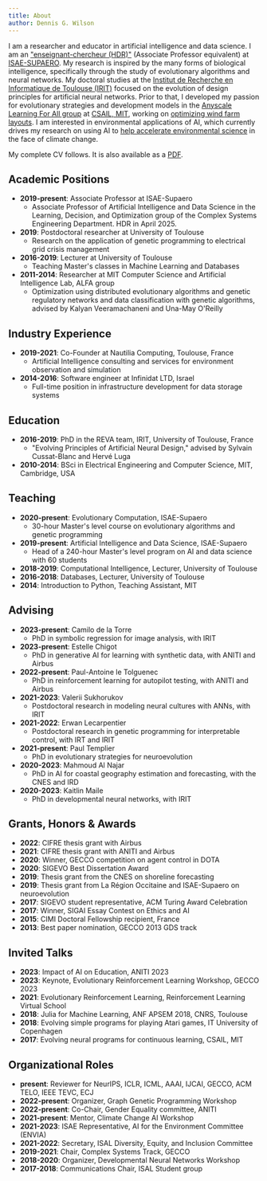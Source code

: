 ```yaml
---
title: About
author: Dennis G. Wilson
---
```


I am a researcher and educator in artificial intelligence and data science. I am an ["enseignant-chercheur (HDR)"](https://personnel.isae-supaero.fr/dennis-wilson) (Associate Professor equivalent) at [ISAE-SUPAERO](https://www.isae-supaero.fr/fr/). My research is inspired by the many forms of biological intelligence, specifically through the study of evolutionary algorithms and neural networks. My doctoral studies at the [Institut de Recherche en Informatique de Toulouse (IRIT)](https://www.irit.fr/) focused on the evolution of design principles for artificial neural networks. Prior to that, I developed my passion for evolutionary strategies and development models in the [Anyscale Learning For All group](https://alfagroup.csail.mit.edu/) at [CSAIL, MIT](https://www.csail.mit.edu/), working on [optimizing wind farm layouts](https://www.irit.fr/wind-competition/). I am interested in environmental applications of AI, which currently drives my research on using AI to [help accelerate environmental science](https://hal.science/hal-04281530/document) in the face of climate change.

My complete CV follows. It is also available as a [PDF](https://d9w.github.io/wilson_cv.pdf).

<!-- Academic Positions -->
## Academic Positions

- **2019-present**: Associate Professor at ISAE-Supaero  
  - Associate Professor of Artificial Intelligence and Data Science in the Learning, Decision, and Optimization group of the Complex Systems Engineering Department. HDR in April 2025.
- **2019**: Postdoctoral researcher at University of Toulouse  
  - Research on the application of genetic programming to electrical grid crisis management
- **2016-2019**: Lecturer at University of Toulouse  
  - Teaching Master's classes in Machine Learning and Databases
- **2011-2014**: Researcher at MIT Computer Science and Artificial Intelligence Lab, ALFA group  
  - Optimization using distributed evolutionary algorithms and genetic regulatory networks and data classification with genetic algorithms, advised by Kalyan Veeramachaneni and Una-May O'Reilly

<!-- Industry Experience -->
## Industry Experience

- **2019-2021**: Co-Founder at Nautilia Computing, Toulouse, France  
  - Artificial Intelligence consulting and services for environment observation and simulation
- **2014-2016**: Software engineer at Infinidat LTD, Israel  
  - Full-time position in infrastructure development for data storage systems

<!-- Education -->
## Education

- **2016-2019**: PhD in the REVA team, IRIT, University of Toulouse, France  
  - "Evolving Principles of Artificial Neural Design," advised by Sylvain Cussat-Blanc and Hervé Luga
- **2010-2014**: BSci in Electrical Engineering and Computer Science, MIT, Cambridge, USA

<!-- Teaching -->
## Teaching

- **2020-present**: Evolutionary Computation, ISAE-Supaero  
  - 30-hour Master's level course on evolutionary algorithms and genetic programming
- **2019-present**: Artificial Intelligence and Data Science, ISAE-Supaero  
  - Head of a 240-hour Master's level program on AI and data science with 60 students
- **2018-2019**: Computational Intelligence, Lecturer, University of Toulouse
- **2016-2018**: Databases, Lecturer, University of Toulouse
- **2014**: Introduction to Python, Teaching Assistant, MIT

<!-- Advising -->
## Advising

- **2023-present**: Camilo de la Torre  
  - PhD in symbolic regression for image analysis, with IRIT
- **2023-present**: Estelle Chigot  
  - PhD in generative AI for learning with synthetic data, with ANITI and Airbus
- **2022-present**: Paul-Antoine le Tolguenec  
  - PhD in reinforcement learning for autopilot testing, with ANITI and Airbus
- **2021-2023**: Valerii Sukhorukov  
  - Postdoctoral research in modeling neural cultures with ANNs, with IRIT
- **2021-2022**: Erwan Lecarpentier  
  - Postdoctoral research in genetic programming for interpretable control, with IRT and IRIT
- **2021-present**: Paul Templier  
  - PhD in evolutionary strategies for neuroevolution
- **2020-2023**: Mahmoud Al Najar  
  - PhD in AI for coastal geography estimation and forecasting, with the CNES and IRD
- **2020-2023**: Kaitlin Maile  
  - PhD in developmental neural networks, with IRIT

<!-- Grants, Honors & Awards -->
## Grants, Honors & Awards

- **2022**: CIFRE thesis grant with Airbus
- **2021**: CIFRE thesis grant with ANITI and Airbus
- **2020**: Winner, GECCO competition on agent control in DOTA
- **2020**: SIGEVO Best Dissertation Award
- **2019**: Thesis grant from the CNES on shoreline forecasting
- **2019**: Thesis grant from La Région Occitaine and ISAE-Supaero on neuroevolution
- **2017**: SIGEVO student representative, ACM Turing Award Celebration
- **2017**: Winner, SIGAI Essay Contest on Ethics and AI
- **2015**: CIMI Doctoral Fellowship recipient, France
- **2013**: Best paper nomination, GECCO 2013 GDS track

<!-- Invited Talks -->
## Invited Talks

- **2023**: Impact of AI on Education, ANITI 2023
- **2023**: Keynote, Evolutionary Reinforcement Learning Workshop, GECCO 2023
- **2021**: Evolutionary Reinforcement Learning, Reinforcement Learning Virtual School
- **2018**: Julia for Machine Learning, ANF APSEM 2018, CNRS, Toulouse
- **2018**: Evolving simple programs for playing Atari games, IT University of Copenhagen
- **2017**: Evolving neural programs for continuous learning, CSAIL, MIT

<!-- Organizational Roles -->
## Organizational Roles

- **present**: Reviewer for NeurIPS, ICLR, ICML, AAAI, IJCAI, GECCO, ACM TELO, IEEE TEVC, ECJ
- **2022-present**: Organizer, Graph Genetic Programming Workshop
- **2022-present**: Co-Chair, Gender Equality committee, ANITI
- **2021-present**: Mentor, Climate Change AI Workshop
- **2021-2023**: ISAE Representative, AI for the Environment Committee (ENVIA)
- **2021-2022**: Secretary, ISAL Diversity, Equity, and Inclusion Committee
- **2019-2021**: Chair, Complex Systems Track, GECCO
- **2018-2020**: Organizer, Developmental Neural Networks Workshop
- **2017-2018**: Communications Chair, ISAL Student group